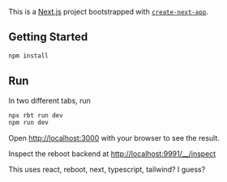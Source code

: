 This is a [Next.js](https://nextjs.org) project bootstrapped with [`create-next-app`](https://nextjs.org/docs/app/api-reference/cli/create-next-app).

## Getting Started

```bash
npm install
```

## Run

In two different tabs, run
```bash
npx rbt run dev
npm run dev
```

Open [http://localhost:3000](http://localhost:3000) with your browser to see the result.

Inspect the reboot backend at [http://localhost:9991/__/inspect](http://localhost:9991/__/inspect)


This uses react, reboot, next, typescript, tailwind? I guess?
